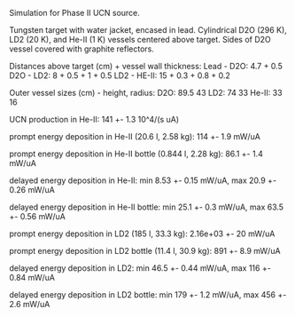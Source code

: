 Simulation for Phase II UCN source.

Tungsten target with water jacket, encased in lead.
Cylindrical D2O (296 K), LD2 (20 K), and He-II (1 K) vessels centered above target.
Sides of D2O vessel covered with graphite reflectors.

Distances above target (cm) + vessel wall thickness:
Lead - D2O: 4.7 + 0.5
D2O - LD2: 8 + 0.5 + 1 + 0.5
LD2 - HE-II: 15 + 0.3 + 0.8 + 0.2

Outer vessel sizes (cm) - height, radius:
D2O: 89.5 43
LD2: 74 33
He-II: 33 16

UCN production in He-II:
141 +- 1.3 10^4/(s uA)

prompt energy deposition in He-II (20.6 l, 2.58 kg):
114 +- 1.9 mW/uA

prompt energy deposition in He-II bottle (0.844 l, 2.28 kg):
86.1 +- 1.4 mW/uA

delayed energy deposition in He-II:
min 8.53 +- 0.15 mW/uA, max 20.9 +- 0.26 mW/uA

delayed energy deposition in He-II bottle:
min 25.1 +- 0.3 mW/uA, max 63.5 +- 0.56 mW/uA

prompt energy deposition in LD2 (185 l, 33.3 kg):
2.16e+03 +- 20 mW/uA

prompt energy deposition in LD2 bottle (11.4 l, 30.9 kg):
891 +- 8.9 mW/uA

delayed energy deposition in LD2:
min 46.5 +- 0.44 mW/uA, max 116 +- 0.84 mW/uA

delayed energy deposition in LD2 bottle:
min 179 +- 1.2 mW/uA, max 456 +- 2.6 mW/uA

